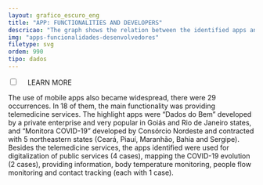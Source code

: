 ```yaml
---
layout: grafico_escuro_eng
title: "APP: FUNCTIONALITIES AND DEVELOPERS"
descricao: "The graph shows the relation between the identified apps and their functionalities."
img: "apps-funcionalidades-desenvolvedores"
filetype: svg
ordem: 990
tipo: dados
---
```


<div class="accordion">
    <div class="option">
      <input type="checkbox" id="toggle{{page.ordem}}" class="toggle" />
      <label class="titleaco" for="toggle{{page.ordem}}">LEARN MORE&nbsp;
      </label>
      <div class="contentaco">
        <p>The use of mobile apps also became widespread, there were 29 occurrences. In 18 of them, the main functionality was providing telemedicine services. The highlight apps were “Dados do Bem” developed by a private enterprise and very popular in Goiás and Rio de Janeiro states, and “Monitora COVID-19” developed by Consórcio Nordeste and contracted with 5 northeastern states (Ceará, Piauí, Maranhão, Bahia and Sergipe). Besides the telemedicine services, the apps identified were used for digitalization of public services (4 cases), mapping the COVID-19 evolution (2 cases),  providing information, body temperature monitoring, people flow monitoring and contact tracking (each with 1 case).</p>
      </div>
    </div>
  </div>
